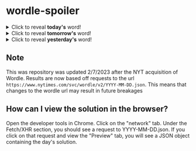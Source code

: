 # wordle-spoiler

<details>
  <summary>Click to reveal <b>today's</b> word!</summary>
  <br>
  <b> basin </b>
</details>

<details>
  <summary>Click to reveal <b>tomorrow's</b> word!</summary>
  <br>
  <b> bravo </b>
</details>

<details>
  <summary>Click to reveal <b>yesterday's</b> word!</summary>
  <br>
  <b> chaos </b>
</details>

## Note
This was repository was updated 2/7/2023 after the NYT acquisition of Wordle. Results are now based off requests to the url `https://www.nytimes.com/svc/wordle/v2/YYYY-MM-DD.json`. This means that changes to the wordle url may result in future breakages

## How can I view the solution in the browser?
Open the developer tools in Chrome. Click on the "network" tab. Under the Fetch/XHR section, you should see a request to YYYY-MM-DD.json. If you click on that request and view the "Preview" tab, you will see a JSON object containing the day's solution.
